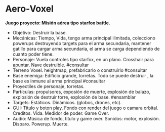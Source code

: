 # Aero-Voxel

**Juego proyecto: Misión aérea tipo starfox battle.**

-   Objetivo: Destruir la base.
-   Mecánicas: Tiempo, Vida, tengo arma principal ilimitada, colecciono powerups destruyendo targets para el arma secundaria, mantener gatillo para cargar arma secundaria, el arma se carga dependiendo de cuanto poder tiene.
-   Personaje: Vuela controles tipo starfox, en un plano. Crosshair para apuntar. Nave destruible. #consultar
-   Terreno Voxel. heightmap, prefabricarlo o construirlo #consultar
-   Base enemiga: Edificio grande, torretas. Todo se puede destruir , la base es inmune al arma principal #consultar
-   Proyectiles de personaje, torretas.
-   Partículas: propulsores, exposión de muerte, explosión de balazo, explosión de destruir torre, explosión de base. #ensamblar
-   Targets: Estáticos. Dinámicos. (globos, drones, etc).
-   GUI: Titulo y boton play. Fondo con render del juego o camara orbital. Creditos. Vida. Medidor de poder. Game Over.
-   Audio: Música de fondo, titulo y game over. Sonidos: motor, explosión. Disparo. Powerup. Muerte.
